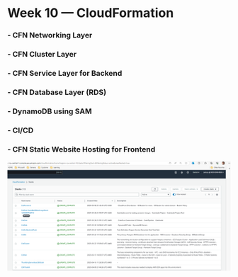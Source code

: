# Week 10 — CloudFormation

### - CFN Networking Layer

### - CFN Cluster Layer

### - CFN Service Layer for Backend

### - CFN Database Layer (RDS)

### - DynamoDB using SAM

### - CI/CD

### - CFN Static Website Hosting for Frontend

![screenshot](Assets/cfn.png)